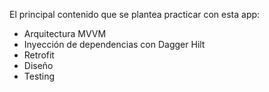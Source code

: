 El principal contenido que se plantea practicar con esta app:
<br />
- Arquitectura MVVM
- Inyección de dependencias con Dagger Hilt
- Retrofit
- Diseño
- Testing